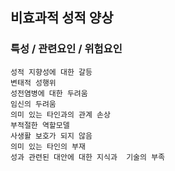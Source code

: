 ## 비효과적 성적 양상



### 특성 / 관련요인 / 위험요인

>   

    성적 지향성에 대한 갈등
    변태적 성행위
    성전염병에 대한 두려움
    임신의 두려움
    의미 있는 타인과의 관계 손상
    부적절한 역할모델
    사생활 보호가 되지 않음
    의미 있는 타인의 부재
    성과 관련된 대안에 대한 지식과  기술의 부족
